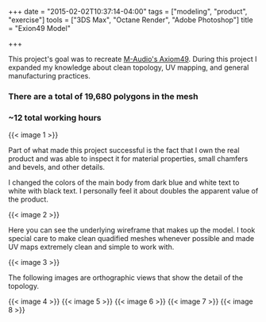 +++
date = "2015-02-02T10:37:14-04:00"
tags = ["modeling", "product", "exercise"]
tools = ["3DS Max", "Octane Render", "Adobe Photoshop"]
title = "Exion49 Model"

+++

This project's goal was to recreate [M-Audio's Axiom49](http://www.m-audio.com/products/view/axiom-49). During this project I expanded my knowledge about clean topology, UV mapping, and general manufacturing practices.

### There are a total of 19,680 polygons in the mesh
### ~12 total working hours

{{< image 1 >}}


Part of what made this project successful is the fact that I own the real product and was able to inspect it for material properties, small chamfers and bevels, and other details.

I changed the colors of the main body from dark blue and white text to white with black text. I personally feel it about doubles the apparent value of the product.

{{< image 2 >}}

Here you can see the underlying wireframe that makes up the model. I took special care to make clean quadified meshes whenever possible and made UV maps extremely clean and simple to work with.

{{< image 3 >}}

The following images are orthographic views that show the detail of the topology.

{{< image 4 >}}
{{< image 5 >}}
{{< image 6 >}}
{{< image 7 >}}
{{< image 8 >}}
